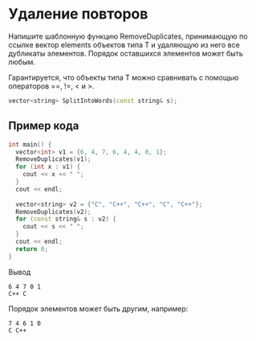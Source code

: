 # Удаление повторов

Напишите шаблонную функцию RemoveDuplicates, принимающую по ссылке вектор elements объектов типа T и удаляющую из него все дубликаты элементов. Порядок оставшихся элементов может быть любым.

Гарантируется, что объекты типа T можно сравнивать с помощью операторов ==, !=, < и >.
```cpp
vector<string> SplitIntoWords(const string& s);
```

## Пример кода ##
```cpp
int main() {
  vector<int> v1 = {6, 4, 7, 6, 4, 4, 0, 1};
  RemoveDuplicates(v1);
  for (int x : v1) {
    cout << x << " ";
  }
  cout << endl;
  
  vector<string> v2 = {"C", "C++", "C++", "C", "C++"};
  RemoveDuplicates(v2);
  for (const string& s : v2) {
    cout << s << " ";
  }
  cout << endl;
  return 0;
}
```
Вывод
```commandline
6 4 7 0 1
C++ C
```
Порядок элементов может быть другим, например:
```commandline
7 4 6 1 0
C C++
```
